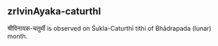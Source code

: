 ## zrIvinAyaka-caturthI

श्रीविनायक-चतुर्थी is observed on Śukla-Caturthī tithi of Bhādrapada (lunar) month.



